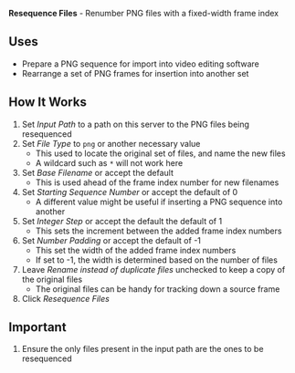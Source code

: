 **Resequence Files** - Renumber PNG files with a fixed-width frame index

## Uses
- Prepare a PNG sequence for import into video editing software
- Rearrange a set of PNG frames for insertion into another set

## How It Works
1. Set _Input Path_ to a path on this server to the PNG files being resequenced
1. Set _File Type_ to `png` or another necessary value
    - This used to locate the original set of files, and name the new files
    - A wildcard such as `*` will not work here
1. Set _Base Filename_ or accept the default
    - This is used ahead of the frame index number for new filenames
1. Set _Starting Sequence Number_ or accept the default of 0
    - A different value might be useful if inserting a PNG sequence into another
1. Set _Integer Step_ or accept the default the default of 1
    - This sets the increment between the added frame index numbers
1. Set _Number Padding_ or accept the default of -1
    - This set the width of the added frame index numbers
    - If set to -1, the width is determined based on the number of files
1. Leave _Rename instead of duplicate files_ unchecked to keep a copy of the original files
    - The original files can be handy for tracking down a source frame
1. Click _Resequence Files_

## Important
1. Ensure the only files present in the input path are the ones to be resequenced
